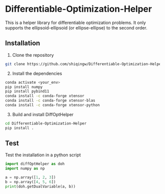 # Differentiable-Optimization-Helper

This is a helper library for differentiable optimization problems. It only supports the ellipsoid-ellipsoid (or ellipse-ellipse) to the second order.

## Installation
1. Clone the repository
```bash
git clone https://github.com/shiqingw/Differentiable-Optimization-Helper.git
```

2. Install the dependencies
```bash
conda activate <your_env>
pip install numpy
pip install pybind11
conda install -c conda-forge xtensor
conda install -c conda-forge xtensor-blas
conda install -c conda-forge xtensor-python
```

3. Build and install DiffOptHelper
```bash
cd Differentiable-Optimization-Helper
pip install .
```

## Test
Test the installation in a python script
```python
import diffOptHelper as doh
import numpy as np

a = np.array([1, 2, 3])
b = np.array([4, 5, 6])
print(doh.getDualVariable(a, b))
```
